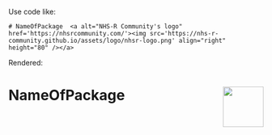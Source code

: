 Use code like:

```
# NameOfPackage  <a alt="NHS-R Community's logo" href='https://nhsrcommunity.com/'><img src='https://nhs-r-community.github.io/assets/logo/nhsr-logo.png' align="right" height="80" /></a>
```

Rendered:

# NameOfPackage  <a alt="NHS-R Community's logo" href='https://nhsrcommunity.com/'><img src='https://nhs-r-community.github.io/assets/logo/nhsr-logo.svg' align="right" height="80" /></a>
